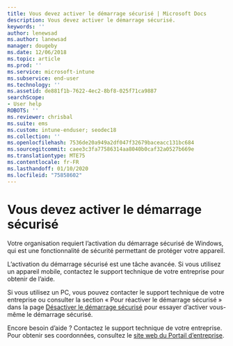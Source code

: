 ```yaml
---
title: Vous devez activer le démarrage sécurisé | Microsoft Docs
description: Vous devez activer le démarrage sécurisé.
keywords: ''
author: lenewsad
ms.author: lanewsad
manager: dougeby
ms.date: 12/06/2018
ms.topic: article
ms.prod: ''
ms.service: microsoft-intune
ms.subservice: end-user
ms.technology: ''
ms.assetid: de881f1b-7622-4ec2-8bf8-025f71ca9887
searchScope:
- User help
ROBOTS: ''
ms.reviewer: chrisbal
ms.suite: ems
ms.custom: intune-enduser; seodec18
ms.collection: ''
ms.openlocfilehash: 7536de20a949a2df047f32679baceacc131bc684
ms.sourcegitcommit: caee3c3fa77586314aa8040b0caf32a0527b669e
ms.translationtype: MTE75
ms.contentlocale: fr-FR
ms.lasthandoff: 01/10/2020
ms.locfileid: "75858602"
---
```

# <a name="you-need-to-enable-secure-boot"></a>Vous devez activer le démarrage sécurisé

Votre organisation requiert l’activation du démarrage sécurisé de Windows, qui est une fonctionnalité de sécurité permettant de protéger votre appareil.

L’activation du démarrage sécurisé est une tâche avancée. Si vous utilisez un appareil mobile, contactez le support technique de votre entreprise pour obtenir de l’aide.

Si vous utilisez un PC, vous pouvez contacter le support technique de votre entreprise ou consulter la section « Pour réactiver le démarrage sécurisé » dans la page [Désactiver le démarrage sécurisé](https://msdn.microsoft.com/library/windows/hardware/dn898540(v=vs.85).aspx) pour essayer d’activer vous-même le démarrage sécurisé.

Encore besoin d’aide ? Contactez le support technique de votre entreprise. Pour obtenir ses coordonnées, consultez le [site web du Portail d’entreprise](https://go.microsoft.com/fwlink/?linkid=2010980).
